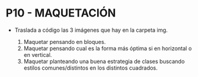 # P10 - MAQUETACIÓN

- Traslada a código las 3 imágenes que hay en la carpeta img.

	1. Maquetar pensando en bloques.
	2. Maquetar pensando cual es la forma más óptima si en horizontal o en vertical.
	3. Maquetar planteando una buena estrategia de clases buscando estilos comunes/distintos en los distintos cuadrados. 